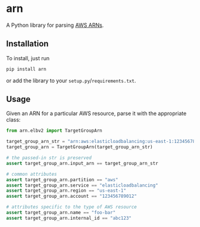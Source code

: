 # arn

A Python library for parsing [AWS ARNs](https://docs.aws.amazon.com/general/latest/gr/aws-arns-and-namespaces.html).

## Installation
To install, just run
```bash
pip install arn
```
or add the library to your `setup.py`/`requirements.txt`.

## Usage
Given an ARN for a particular AWS resource, parse it with the appropriate class:
```python
from arn.elbv2 import TargetGroupArn

target_group_arn_str = "arn:aws:elasticloadbalancing:us-east-1:123456789012:targetgroup/foo-bar/abc123"
target_group_arn = TargetGroupArn(target_group_arn_str)

# the passed-in str is preserved
assert target_group_arn.input_arn == target_group_arn_str

# common attributes
assert target_group_arn.partition == "aws"
assert target_group_arn.service == "elasticloadbalancing"
assert target_group_arn.region == "us-east-1"
assert target_group_arn.account == "123456789012"

# attributes specific to the type of AWS resource
assert target_group_arn.name == "foo-bar"
assert target_group_arn.internal_id == "abc123"
```
